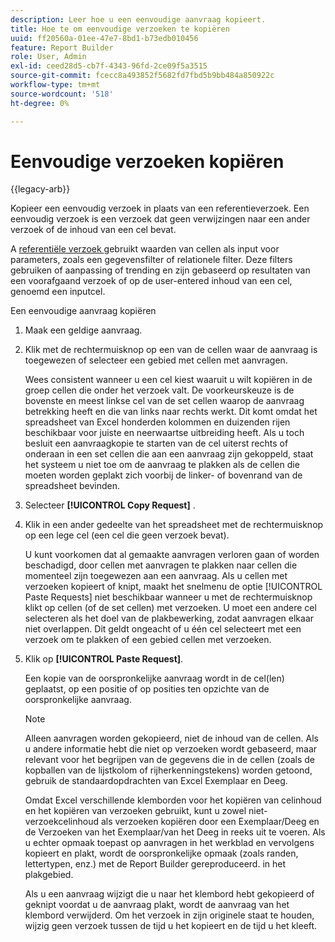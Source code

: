 ```yaml
---
description: Leer hoe u een eenvoudige aanvraag kopieert.
title: Hoe te om eenvoudige verzoeken te kopiëren
uuid: ff20560a-01ee-47e7-8bd1-b73edb010456
feature: Report Builder
role: User, Admin
exl-id: ceed28d5-cb7f-4343-96fd-2ce09f5a3515
source-git-commit: fcecc8a493852f5682fd7fbd5b9bb484a850922c
workflow-type: tm+mt
source-wordcount: '518'
ht-degree: 0%

---
```


# Eenvoudige verzoeken kopiëren

{{legacy-arb}}

Kopieer een eenvoudig verzoek in plaats van een referentieverzoek. Een eenvoudig verzoek is een verzoek dat geen verwijzingen naar een ander verzoek of de inhoud van een cel bevat.

A [ referentiële verzoek ](/help/analyze/legacy-report-builder/manage-requests/c-copy-requests/t-copy-referential-requests.md) gebruikt waarden van cellen als input voor parameters, zoals een gegevensfilter of relationele filter. Deze filters gebruiken of aanpassing of trending en zijn gebaseerd op resultaten van een voorafgaand verzoek of op de user-entered inhoud van een cel, genoemd een inputcel.

Een eenvoudige aanvraag kopiëren

1. Maak een geldige aanvraag.
1. Klik met de rechtermuisknop op een van de cellen waar de aanvraag is toegewezen of selecteer een gebied met cellen met aanvragen.

   Wees consistent wanneer u een cel kiest waaruit u wilt kopiëren in de groep cellen die onder het verzoek valt. De voorkeurskeuze is de bovenste en meest linkse cel van de set cellen waarop de aanvraag betrekking heeft en die van links naar rechts werkt. Dit komt omdat het spreadsheet van Excel honderden kolommen en duizenden rijen beschikbaar voor juiste en neerwaartse uitbreiding heeft. Als u toch besluit een aanvraagkopie te starten van de cel uiterst rechts of onderaan in een set cellen die aan een aanvraag zijn gekoppeld, staat het systeem u niet toe om de aanvraag te plakken als de cellen die moeten worden geplakt zich voorbij de linker- of bovenrand van de spreadsheet bevinden.
1. Selecteer **[!UICONTROL Copy Request]** .
1. Klik in een ander gedeelte van het spreadsheet met de rechtermuisknop op een lege cel (een cel die geen verzoek bevat).

   U kunt voorkomen dat al gemaakte aanvragen verloren gaan of worden beschadigd, door cellen met aanvragen te plakken naar cellen die momenteel zijn toegewezen aan een aanvraag. Als u cellen met verzoeken kopieert of knipt, maakt het snelmenu de optie [!UICONTROL Paste Requests] niet beschikbaar wanneer u met de rechtermuisknop klikt op cellen (of de set cellen) met verzoeken. U moet een andere cel selecteren als het doel van de plakbewerking, zodat aanvragen elkaar niet overlappen. Dit geldt ongeacht of u één cel selecteert met een verzoek om te plakken of een gebied cellen met verzoeken.
1. Klik op **[!UICONTROL Paste Request]**.

   Een kopie van de oorspronkelijke aanvraag wordt in de cel(len) geplaatst, op een positie of op posities ten opzichte van de oorspronkelijke aanvraag.

   >[!NOTE]
   >
   >Alleen aanvragen worden gekopieerd, niet de inhoud van de cellen. Als u andere informatie hebt die niet op verzoeken wordt gebaseerd, maar relevant voor het begrijpen van de gegevens die in de cellen (zoals de kopballen van de lijstkolom of rijherkenningstekens) worden getoond, gebruik de standaardopdrachten van Excel Exemplaar en Deeg.

   Omdat Excel verschillende klemborden voor het kopiëren van celinhoud en het kopiëren van verzoeken gebruikt, kunt u zowel niet-verzoekcelinhoud als verzoeken kopiëren door een Exemplaar/Deeg en de Verzoeken van het Exemplaar/van het Deeg in reeks uit te voeren. Als u echter opmaak toepast op aanvragen in het werkblad en vervolgens kopieert en plakt, wordt de oorspronkelijke opmaak (zoals randen, lettertypen, enz.) met de Report Builder gereproduceerd. in het plakgebied.

   Als u een aanvraag wijzigt die u naar het klembord hebt gekopieerd of geknipt voordat u de aanvraag plakt, wordt de aanvraag van het klembord verwijderd. Om het verzoek in zijn originele staat te houden, wijzig geen verzoek tussen de tijd u het kopieert en de tijd u het kleeft.
